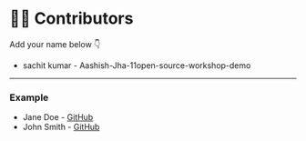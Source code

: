 # 👩‍💻 Contributors

Add your name below 👇

- sachit kumar - Aashish-Jha-11open-source-workshop-demo
---

### Example
- Jane Doe - [GitHub](https://github.com/janedoe)
- John Smith - [GitHub](https://github.com/johnsmith)
